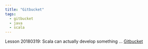 ```yaml
---
title: "Gitbucket"
tags:
  - gitbucket
  - java
  - scala
---
```


Lesson 20180319: Scala can actually develop something ... [Gitbucket](https://gitbucket.github.io/)


